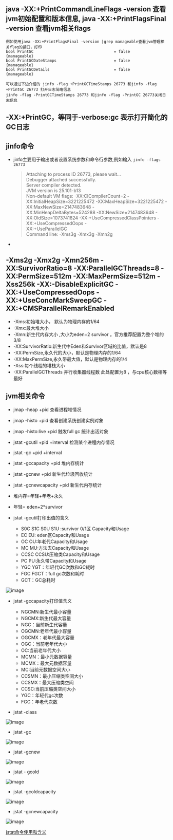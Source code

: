 ## java -XX:+PrintCommandLineFlags -version 查看jvm初始配置和版本信息, java -XX:+PrintFlagsFinal -version 查看jvm相关flags  
    例如使用java -XX:+PrintFlagsFinal -version |grep manageable查看jvm管理相关flag的接口，打印
    bool PrintGC                                   = false                               {manageable}
    bool PrintGCDateStamps                         = false                               {manageable}
    bool PrintGCDetails                            = false                               {manageable}
    
    可以通过下边介绍的 jinfo -flag +PrintGCTimeStamps 26773 和jinfo -flag +PrintGC 26773 打开日志简略信息
    jinfo -flag -PrintGCTimeStamps 26773 和jinfo -flag -PrintGC 26773关闭日志信息


## -XX:+PrintGC，等同于-verbose:gc 表示打开简化的GC日志

## jinfo命令
- jinfo主要用于输出或者设置系统参数和命令行参数,例如输入 `jinfo -flags 26773`

  >Attaching to process ID 26773, please wait...  
  >Debugger attached successfully.  
  >Server compiler detected.  
  >JVM version is 25.101-b13  
  >Non-default VM flags: -XX:CICompilerCount=2 -XX:InitialHeapSize=3221225472 -XX:MaxHeapSize=3221225472 -XX:MaxNewSize=2147483648 -   
  >XX:MinHeapDeltaBytes=524288 -XX:NewSize=2147483648 -XX:OldSize=1073741824 -XX:+UseCompressedClassPointers -XX:+UseCompressedOops -  
  >XX:+UseParallelGC   
  >Command line:  -Xms3g -Xmx3g -Xmn2g  
- 

## -Xms2g -Xmx2g -Xmn256m -XX:SurvivorRatio=8 -XX:ParallelGCThreads=8 -XX:PermSize=512m -XX:MaxPermSize=512m -Xss256k -XX:-DisableExplicitGC -XX:+UseCompressedOops -XX:+UseConcMarkSweepGC -XX:+CMSParallelRemarkEnabled
-  -Xms:初始堆大小， 默认为物理内存的1/64
-  -Xmx:最大堆大小
-  -Xmn:新生代内存大小 ,大小为eden+2 survivor 。官方推荐配置为整个堆的3/8
-  -XX:SurvivorRatio:新生代中Eden和Survivor区域的比值，默认是8
-  -XX:PermSize,永久代的大小，默认是物理内存的1/64
-  -XX:MaxPermSize,永久带最大值，默认是物理内存的1/4
-  -Xss:每个线程的堆栈大小
-  -XX:ParallelGCThreads 并行收集器线程数 此处配置为8 ，与cpu核心数相等最好

## jvm相关命令
- jmap -heap +pid 查看进程堆情况
- jmap -histo +pid 查看创建系统创建实例对象
- jmap -histo:live +pid 触发full gc 统计出活对象
- jstat -gcutil +pid +interval 检测某个进程内存情况 
- jstat -gc +pid +interval 
- jstat -gccapacity +pid 堆内存统计
- jstat -gcnew +pid 新生代垃圾回收统计
- jstat -gcnewcapacity +pid 新生代内存统计


- 堆内存=年轻+年老+永久
- 年轻= eden+2*survivor

- jstat -gcutil打印出值的含义
    - S0C S1C S0U S1U :survivor 0/1区 Capacity和Usage
    - EC EU: eden区Capacity和Usage
    - OC OU:年老代Capacity和Usage
    - MC MU:方法去Capacity和Usage
    - CCSC CCSU:压缩类Capacity和Usage
    - PC PU:永久带Capacity和Usage
    - YGC YGT：年轻代GC次数和GC耗时
    - FGC FGCT：full gc次数和耗时
    - GCT：GC总耗时
    
![image](/gcimg/gstat-gcutil.png)
    
- jstat -gccapacity打印值含义

    - NGCMN:新生代最小容量
    - NGCMX:新生代最大容量
    - NGC：当前新生代容量
    - OGCMN:老年代最小容量
    - OGCMX：老年代最大容量
    - OGC：当前老年代大小
    - OC:当前老年代大小
    - MCMN：最小元数据容量
    - MCMX：最大元数据容量
    - MC:当前元数据空间大小
    - CCSMN：最小压缩类空间大小
    - CCSMX：最大压缩类空间
    - CCSC:当前压缩类空间大小
    - YGC：年轻代gc次数
    - FGC：年老代次数

- jstat -class

![image](/gcimg/gstat-class.png)

- jstat -gc

![image](/gcimg/gstat-gc.png)

- jstat -gcnew

![image](/gcimg/gstat-gcnew.png)

- jstat - gcold

![image](/gcimg/gstat-gcold.png)

- jstat -gcoldcapacity

![image](/gcimg/gstat-gcoldcapacity.png)

- jstat -gcnewcapacity

![image](/gcimg/jstat-gcnewcapacity.png)

[jstat命令使用和含义](http://blog.csdn.net/maosijunzi/article/details/46049117)
